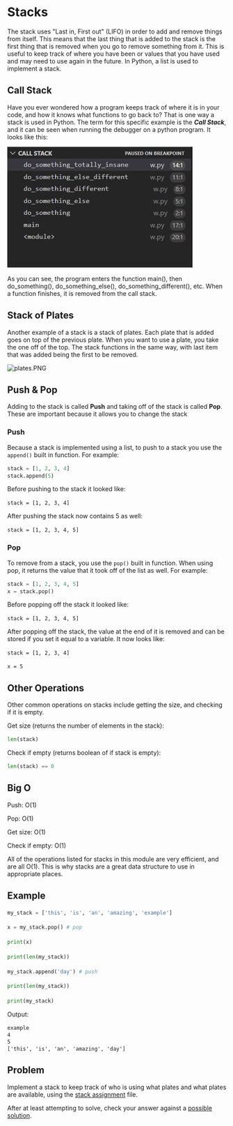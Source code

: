 # Stacks

The stack uses "Last in, First out" (LIFO) in order to add and remove things from itself. This means that the last thing that is added to the stack is the first thing that is removed when you go to remove something from it. This is useful to keep track of where you have been or values that you have used and may need to use again in the future. In Python, a list is used to implement a stack.

## Call Stack

Have you ever wondered how a program keeps track of where it is in your code, and how it knows what functions to go back to? That is one way a stack is used in Python. The term for this specific example is the **_Call Stack_**, and it can be seen when running the debugger on a python program. It looks like this:

![Call Stack](images/callstack.png)

As you can see, the program enters the function main(), then do_something(), do_something_else(), do_something_different(), etc. When a function finishes, it is removed from the call stack.

## Stack of Plates

Another example of a stack is a stack of plates. Each plate that is added goes on top of the previous plate. When you want to use a plate, you take the one off of the top. The stack functions in the same way, with last item that was added being the first to be removed.

![plates.PNG](plates.png)

## Push & Pop

Adding to the stack is called **Push** and taking off of the stack is called **Pop**. These are important because it allows you to change the stack 

### Push

Because a stack is implemented using a list, to push to a stack you use the `append()` built in function. For example:

```python
stack = [1, 2, 3, 4]
stack.append(5)
```

Before pushing to the stack it looked like: 

`stack = [1, 2, 3, 4]` 

After pushing the stack now contains 5 as well: 

`stack = [1, 2, 3, 4, 5]`

### Pop

To remove from a stack, you use the `pop()` built in function. When using pop, it returns the value that it took off of the list as well. For example:

```python
stack = [1, 2, 3, 4, 5]
x = stack.pop()
```

Before popping off the stack it looked like:

`stack = [1, 2, 3, 4, 5]`

After popping off the stack, the value at the end of it is removed and can be stored if you set it equal to a variable. It now looks like:

`stack = [1, 2, 3, 4]`

`x = 5`


## Other Operations

Other common operations on stacks include getting the size, and checking if it is empty.

Get size (returns the number of elements in the stack):

```python
len(stack)
```

Check if empty (returns boolean of if stack is empty):

```python
len(stack) == 0
```

## Big O

Push: O(1)

Pop: O(1)

Get size: O(1)

Check if empty: O(1)

All of the operations listed for stacks in this module are very efficient, and are all O(1). This is why stacks are a great data structure to use in appropriate places.

## Example

```python
my_stack = ['this', 'is', 'an', 'amazing', 'example']

x = my_stack.pop() # pop

print(x)

print(len(my_stack))

my_stack.append('day') # push

print(len(my_stack))

print(my_stack)
```

Output:

```
example
4
5
['this', 'is', 'an', 'amazing', 'day']
```

## Problem

Implement a stack to keep track of who is using what plates and what plates are available, using the 
[stack assignment](assignments/stack.py) file.

After at least attempting to solve, check your answer against a 
[possible solution](solutions/stack_solution.py).
